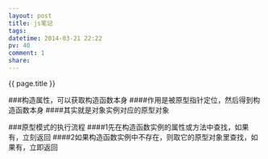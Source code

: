 ```yaml
---
layout: post
title: js笔记
tags: 
datetime: 2014-03-21 22:22
pv: 40
comment: 1
share: 
---
```


{{ page.title }}

###构造属性，可以获取构造函数本身
####作用是被原型指针定位，然后得到构造函数本身
####其实就是对象实例对应的原型对象


###原型模式的执行流程
####1先在构造函数实例的属性或方法中查找，如果有，立刻返回
####2如果构造函数实例中不存在，则取它的原型对象里查找，如果有，立即返回


